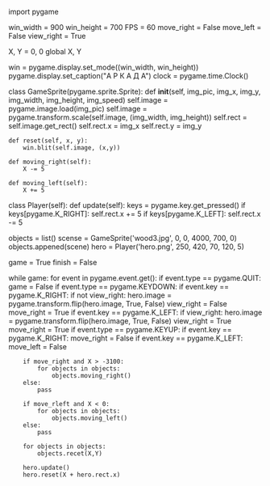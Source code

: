 import pygame 

win_width = 900
win_height = 700
FPS = 60
move_right = False
move_left = False
view_right = True 

X, Y = 0, 0
global X, Y

win = pygame.display.set_mode((win_width, win_height))
pygame.display.set_caption("А Р К А Д А")
clock = pygame.time.Clock()

class GameSprite(pygame.sprite.Sprite):
    def __init__(self, img_pic, img_x, img_y, img_width, img_height, img_speed)
        self.image = pygame.image.load(img_pic)
        self.image = pygame.transform.scale(self.image, (img_width, img_height))
        self.rect = self.image.get_rect()
        self.rect.x = img_x
        self.rect.y = img_y

    def reset(self, x, y):
        win.blit(self.image, (x,y))

    def moving_right(self):
        X -= 5

    def moving_left(self):
        X += 5

class Player(self):
    def update(self):
        keys = pygame.key.get_pressed()
        if keys[pygame.K_RIGHT]:
            self.rect.x += 5
        if keys[pygame.K_LEFT]:
            self.rect.x -= 5

objects = list()
scense = GameSprite('wood3.jpg', 0, 0, 4000, 700, 0)
objects.appened(scene)
hero = Player('hero.png', 250, 420, 70, 120, 5)

game = True
finish = False

while game:
    for event in pygame.event.get():
        if event.type == pygame.QUIT:
            game = False
        if event.type == pygame.KEYDOWN:
            if event.key == pygame.K_RIGHT:
                if not view_right:
                    hero.image = pygame.transform.flip(hero.image, True, False)
                    view_right = False
                move_right = True
            if event.key == pygame.K_LEFT:
                if view_right:
                    hero.image = pygame.transform.flip(hero.image, True, False)
                    view_right = True
                move_right = True
            if event.type == pygame.KEYUP:
                if event.key == pygame.K_RIGHT:
                    move_right = False
                if event.key == pygame.K_LEFT:
                    move_left = False

        if move_right and X > -3100:
            for objects in objects:
                objects.moving_right()
        else:
            pass

        if move_rleft and X < 0:
            for objects in objects:
                objects.moving_left()
        else:
            pass

        for objects in objects:
            objects.recet(X,Y)

        hero.update()
        hero.reset(X + hero.rect.x)
